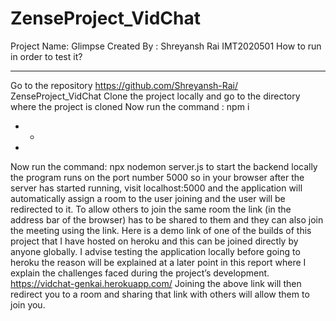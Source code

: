 # ZenseProject_VidChat

Project Name: Glimpse
Created By : Shreyansh Rai IMT2020501
How to run in order to test it?
  - - -
Go to the repository https://github.com/Shreyansh-Rai/ ZenseProject_VidChat
Clone the project locally and go to the directory where the project is cloned
Now run the command : npm i
   - -
-
Now run the command: npx nodemon server.js to start the backend locally the program runs on the port number 5000 so in your browser after the server has started running, visit localhost:5000 and the application will automatically assign a room to the user joining and the user will be redirected to it.
To allow others to join the same room the link (in the address bar of the browser) has to be shared to them and they can also join the meeting using the link.
 Here is a demo link of one of the builds of this project that I have hosted on heroku and this can be joined directly by anyone globally.
I advise testing the application locally before going to heroku the reason will be explained at a later point in this report where I explain the challenges faced during the project’s development.
https://vidchat-genkai.herokuapp.com/
Joining the above link will then redirect you to a room and sharing that link with others will allow them to join you.
